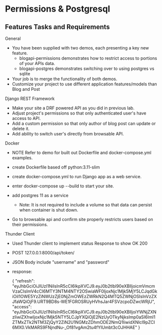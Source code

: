 # Permissions & Postgresql

## Features Tasks and Requirements

General

- You have been supplied with two demos, each presenting a key new feature.
  - blogapi-permissions demonstrates how to restrict access to portions of your APIs data.
  - blogapi-postgres demonstrates switching over to using postgres vs sqlite
- Your job is to merge the functionality of both demos.
- Customize your project to use different application features/models than Blog and Post

Django REST Framework

- Make your site a DRF powered API as you did in previous lab.
- Adjust project's permissions so that only authenticated user's have access to API.
- Add a custom permission so that only author of blog post can update or delete it.
- Add ability to switch user's directly from browsable API.

Docker

- NOTE Refer to demo for built out Dockerfile and docker-compose.yml examples.
- create Dockerfile based off python:3.11-slim
- create docker-compose.yml to run Django app as a web service.
- enter docker-compose up --build to start your site.
- add postgres 11 as a service
  - Note: It is not required to include a volume so that data can persist when container is shut down.

- Go to browsable api and confirm site properly restricts users based on their permissions.

Thunder Client

- Used Thunder client to implement status Response to show OK 200
- POST 127.0.0.1:8000/api/token/
- JSON Body include "username" and "password"
- response:

    {
  "refresh": "eyJhbGciOiJIUzI1NiIsInR5cCI6IkpXVCJ9.eyJ0b2tlbl90eXBlIjoicmVmcmVzaCIsImV4cCI6MTY3NTM4NTY2OSwiaWF0IjoxNjc1Mjk5MjY5LCJqdGkiOiI1OWE5YzZiNWUzZjE0NjZmOWEzZWRkN2Q4MTQ5ZWNjOSIsInVzZXJfaWQiOjF9.URT9BD8s-WE1FGROSRUyHVhsJar4FSVzcpoDZwcWRjU",
  "access": "eyJhbGciOiJIUzI1NiIsInR5cCI6IkpXVCJ9.eyJ0b2tlbl90eXBlIjoiYWNjZXNzIiwiZXhwIjoxNjc1Mjk5NTY5LCJpYXQiOjE2NzUyOTkyNjksImp0aSI6ImI1ZTMxZTk2NTM3ZjQyY2ZiN2U1NGMzZDhmODE2NmQ1IiwidXNlcl9pZCI6MX0.VkMARS9FNjndNu-_Of81vgAm2tu4fYIUmbt3cOJHHAE"
}
